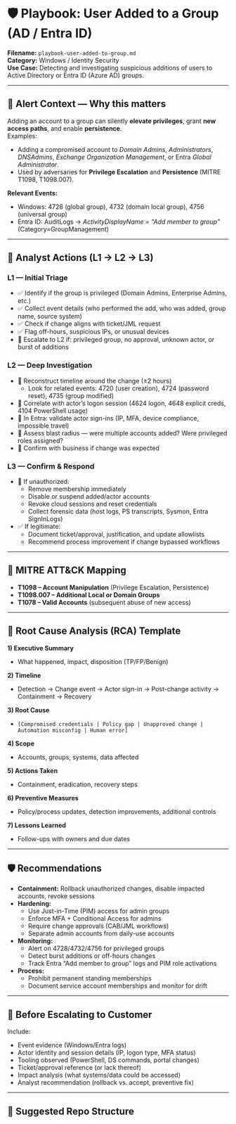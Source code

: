 # 🛡️ Playbook: User Added to a Group (AD / Entra ID)

**Filename:** `playbook-user-added-to-group.md`  
**Category:** Windows / Identity Security  
**Use Case:** Detecting and investigating suspicious additions of users to Active Directory or Entra ID (Azure AD) groups.

---

## 🎯 Alert Context — Why this matters
Adding an account to a group can silently **elevate privileges**, grant **new access paths**, and enable **persistence**.  
Examples:
- Adding a compromised account to *Domain Admins*, *Administrators*, *DNSAdmins*, *Exchange Organization Management*, or Entra *Global Administrator*.  
- Used by adversaries for **Privilege Escalation** and **Persistence** (MITRE T1098, T1098.007).

**Relevant Events:**
- Windows: 4728 (global group), 4732 (domain local group), 4756 (universal group)  
- Entra ID: AuditLogs → *ActivityDisplayName = "Add member to group"* (Category=GroupManagement)

---

## 🧭 Analyst Actions (L1 → L2 → L3)

### L1 — Initial Triage
- ✅ Identify if the group is privileged (Domain Admins, Enterprise Admins, etc.)
- ✅ Collect event details (who performed the add, who was added, group name, source system)
- ✅ Check if change aligns with ticket/JML request
- ✅ Flag off-hours, suspicious IPs, or unusual devices
- 🚩 Escalate to L2 if: privileged group, no approval, unknown actor, or burst of additions

### L2 — Deep Investigation
- 🔎 Reconstruct timeline around the change (±2 hours)  
  - Look for related events: 4720 (user creation), 4724 (password reset), 4735 (group modified)  
- 🔎 Correlate with actor’s logon session (4624 logon, 4648 explicit creds, 4104 PowerShell usage)  
- 🔎 In Entra: validate actor sign-ins (IP, MFA, device compliance, impossible travel)  
- 🔎 Assess blast radius — were multiple accounts added? Were privileged roles assigned?  
- 🔎 Confirm with business if change was expected

### L3 — Confirm & Respond
- 🛑 If unauthorized:
  - Remove membership immediately
  - Disable or suspend added/actor accounts
  - Revoke cloud sessions and reset credentials
  - Collect forensic data (host logs, PS transcripts, Sysmon, Entra SignInLogs)
- ✅ If legitimate:
  - Document ticket/approval, justification, and update allowlists
  - Recommend process improvement if change bypassed workflows

---

## 🧩 MITRE ATT&CK Mapping
- **T1098 – Account Manipulation** (Privilege Escalation, Persistence)  
- **T1098.007 – Additional Local or Domain Groups**  
- **T1078 – Valid Accounts** (subsequent abuse of new access)

---

## 📝 Root Cause Analysis (RCA) Template

**1) Executive Summary**  
- What happened, impact, disposition (TP/FP/Benign)

**2) Timeline**  
- Detection → Change event → Actor sign-in → Post-change activity → Containment → Recovery

**3) Root Cause**  
- `[Compromised credentials | Policy gap | Unapproved change | Automation misconfig | Human error]`

**4) Scope**  
- Accounts, groups, systems, data affected

**5) Actions Taken**  
- Containment, eradication, recovery steps

**6) Preventive Measures**  
- Policy/process updates, detection improvements, additional controls

**7) Lessons Learned**  
- Follow-ups with owners and due dates

---

## 🛡 Recommendations

- **Containment:** Rollback unauthorized changes, disable impacted accounts, revoke sessions  
- **Hardening:**
  - Use Just-in-Time (PIM) access for admin groups
  - Enforce MFA + Conditional Access for admins
  - Require change approvals (CAB/JML workflows)
  - Separate admin accounts from daily-use accounts
- **Monitoring:**
  - Alert on 4728/4732/4756 for privileged groups
  - Detect burst additions or off-hours changes
  - Track Entra “Add member to group” logs and PIM role activations
- **Process:**
  - Prohibit permanent standing memberships
  - Document service account memberships and monitor for drift

---

## 📎 Before Escalating to Customer

Include:
- Event evidence (Windows/Entra logs)  
- Actor identity and session details (IP, logon type, MFA status)  
- Tooling observed (PowerShell, DS commands, portal changes)  
- Ticket/approval reference (or lack thereof)  
- Impact analysis (what systems/data could be accessed)  
- Analyst recommendation (rollback vs. accept, preventive fix)

---

## 📂 Suggested Repo Structure
